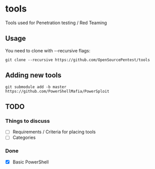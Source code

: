# tools
Tools used for Penetration testing / Red Teaming

## Usage

You need to clone with --recursive flags:
```
git clone --recursive https://github.com/OpenSourcePentest/tools
```

## Adding new tools

```
git submodule add -b master https://github.com/PowerShellMafia/PowerSploit
```

##  TODO

### Things to discuss
- [ ] Requirements / Criteria for placing tools
- [ ] Categories

### Done
- [x] Basic PowerShell
